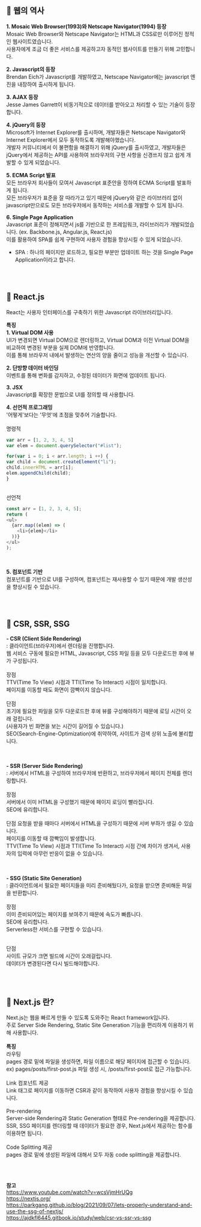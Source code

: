 ## 🔸 웹의 역사
**1. Mosaic Web Browser(1993)와 Netscape Navigator(1994) 등장**  
   Mosaic Web Browser와 Netscape Navigator는 HTML과 CSS로만 이루어진 정적인 웹사이트였습니다.    
   사용자에게 조금 더 좋은 서비스를 제공하고자 동적인 웹사이트를 만들기 위해 고민합니다.  

**2. Javascript의 등장**  
   Brendan Eich가 Javascript를 개발하였고, Netscape Navigator에는 javascript 엔진을 내장하여 출시하게 됩니다.  

**3. AJAX 등장**   
   Jesse James Garrett이 비동기적으로 데이터를 받아오고 처리할 수 있는 기술이 등장합니다.    

**4. jQuery의 등장**  
   Microsoft가 Internet Explorer를 출시하며, 개발자들은 Netscape Navigator와 Internet Explorer에서 모두 동작하도록 개발해야했습니다.  
   개발자 커뮤니티에서 이 불편함을 해결하기 위해 jQuery를 출시하였고, 개발자들은 jQuery에서 제공하는 API를 사용하여 브라우저의 구현 사항을 신경쓰지 않고 쉽게 개발할 수 있게 되었습니다.  

**5. ECMA Script 발표**  
   모든 브라우저 회사들이 모여서 Javascript 표준안을 정하여 ECMA Script를 발표하게 됩니다.  
   모든 브라우저가 표준을 잘 따라가고 있기 때문에 jQuery와 같은 라이브러리 없이 javascript만으로도 모든 브라우저에서 동작하는 서비스를 개발할 수 있게 됩니다.  

**6. Single Page Application**  
   Javascript 표준이 정해지면서 js를 기반으로 한 프레임워크, 라이브러리가 개발되었습니다. (ex. Backbone.js, Angular.js, React.js)  
   이를 활용하여 SPA를 쉽게 구현하여 사용자 경험을 향상시킬 수 있게 되었습니다.    
   * SPA : 하나의 페이지만 로드하고, 필요한 부분만 업데이트 하는 것을 Single Page Application이라고 합니다.  

<br/><br/>

## 🔸 React.js
React는 사용자 인터페이스를 구축하기 위한 Javascript 라이브러리입니다.   

**특징**  
**1. Virtual DOM 사용**     
   UI가 변경되면 Virtual DOM으로 렌더링하고, Virtual DOM과 이전 Virtual DOM을 비교하여 변경된 부분을 실제 DOM에 반영합니다.  
   이를 통해 브라우저 내에서 발생하는 연산의 양을 줄이고 성능을 개선할 수 있습니다.  

**2. 단방향 데이터 바인딩**  
   이벤트를 통해 변화를 감지하고, 수정된 데이터가 화면에 업데이트 됩니다.  

**3. JSX**  
   Javascript를 확장한 문법으로 UI를 정의할 때 사용합니다.  

**4. 선언적 프로그래밍**  
   '어떻게'보다는 '무엇'에 초점을 맞추어 기술합니다.  
<br/>
   명령적  

  ```javascript
var arr = [1, 2, 3, 4, 5]
var elem = document.querySelector("#list");

for(var i = 0; i < arr.length; i ++) {
  var child = document.createElement("li");
  child.innerHTML = arr[i];
  elem.appendChild(child);
}
  ```
<br/>
선언적  

  ```javascript
  const arr = [1, 2, 3, 4, 5];
return (
  <ul>
    {arr.map((elem) => (
      <li>{elem}</li>
    ))}
  </ul>
);

  ```
<br/>

**5. 컴포넌트 기반**  
   컴포넌트를 기반으로 UI를 구성하며, 컴포넌트는 재사용할 수 있기 때문에 개발 생산성을 향상시킬 수 있습니다.  

<br/><br/>
## 🔸 CSR, SSR, SSG
**- CSR (Client Side Rendering)**  
  : 클라이언트(브라우저)에서 렌더링을 진행합니다.  
    웹 서비스 구동에 필요한 HTML, Javascript, CSS 파일 등을 모두 다운로드한 후에 뷰가 구성됩니다.  
<br/>
  장점  
  TTV(Time To View) 시점과 TTI(Time To Interact) 시점이 일치합니다.  
  페이지를 이동할 때도 화면이 깜빡이지 않습니다.   
<br/>
  단점  
  초기에 필요한 파일을 모두 다운로드한 후에 뷰를 구성해야하기 때문에 로딩 시간이 오래 걸립니다.   
  (사용자가 빈 화면을 보는 시간이 길어질 수 있습니다.)  
  SEO(Search-Engine-Optimization)에 취약하여, 사이트가 검색 상위 노출에 불리합니다.  
<br/><br/>

**- SSR (Server Side Rendering)**  
  : 서버에서 HTML을 구성하여 브라우저에 반환하고, 브라우저에서 페이지 전체를 렌더링합니다.  
<br/>
  장점  
  서버에서 이미 HTML을 구성했기 때문에 페이지 로딩이 빨라집니다.  
  SEO에 유리합니다.  
<br/>
  단점
  요청을 받을 때마다 서버에서 HTML을 구성하기 때문에 서버 부하가 생길 수 있습니다.    
  페이지를 이동할 때 깜빡임이 발생합니다.  
  TTV(Time To View) 시점과 TTI(Time To Interact) 시점 간에 차이가 생겨서, 사용자의 입력에 아무런 반응이 없을 수 있습니다.  
<br/><br/>

**- SSG (Static Site Generation)**  
  : 클라이언트에서 필요한 페이지들을 미리 준비해뒀다가, 요청을 받으면 준비해둔 파일을 반환합니다.  
<br/>
  장점  
  이미 준비되어있는 페이지를 보여주기 때문에 속도가 빠릅니다.  
  SEO에 유리합니다.  
  Serverless한 서비스를 구현할 수 있습니다.  
<br/>

  단점  
  사이트 규모가 크면 빌드에 시간이 오래걸립니다.  
  데이터가 변경된다면 다시 빌드해야합니다.  

<br/><br/>
## 🔸 Next.js 란?
Next.js는 웹을 빠르게 만들 수 있도록 도와주는 React framework입니다.  
주로 Server Side Rendering, Static Site Generation 기능을 편리하게 이용하기 위해 사용합니다.  
<br/>
**특징**    
라우팅  
pages 경로 밑에 파일을 생성하면, 파일 이름으로 해당 페이지에 접근할 수 있습니다.  
ex) pages/posts/first-post.js 파일 생성 시, /posts/first-post로 접근 가능합니다.  
<br/>
Link 컴포넌트 제공  
Link 태그로 페이지를 이동하면 CSR과 같이 동작하여 사용자 경험을 향상시킬 수 있습니다.  
<br/>
Pre-rendering  
Server-side Rendering과 Static Generation 형태로 Pre-rendering을 제공합니다.   
SSR, SSG 페이지를 렌더링할 때 데이터가 필요한 경우, Next.js에서 제공하는 함수를 이용하면 됩니다.  
<br/>
Code Splitting 제공  
pages 경로 밑에 생성된 파일에 대해서 모두 자동 code splitting을 제공합니다.  


<br/><br/>

**참고**  
https://www.youtube.com/watch?v=wcsVjmHrUQg  
https://nextjs.org/  
https://parkgang.github.io/blog/2021/09/07/lets-properly-understand-and-use-the-ssg-of-nextjs/  
https://ajdkfl6445.gitbook.io/study/web/csr-vs-ssr-vs-ssg  

